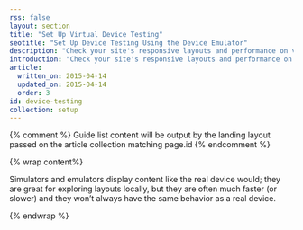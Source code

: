 ```yaml
---
rss: false
layout: section
title: "Set Up Virtual Device Testing"
seotitle: "Set Up Device Testing Using the Device Emulator"
description: "Check your site's responsive layouts and performance on virtual devices."
introduction: "Check your site's responsive layouts and performance on virtual devices."
article:
  written_on: 2015-04-14
  updated_on: 2015-04-14
  order: 3
id: device-testing
collection: setup
---
```


{% comment %}
Guide list content will be output by the landing layout passed on the article collection matching page.id
{% endcomment %}

{% wrap content%}

Simulators and emulators display content like the real device would; they are great for
exploring layouts locally, but they are often much faster (or slower) and they won’t
always have the same behavior as a real device.

{% endwrap %}
